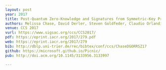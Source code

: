 ```yaml
---
layout: post
year: 2017
title: Post-Quantum Zero-Knowledge and Signatures from Symmetric-Key Primitives
authors: Melissa Chase, David Derler, Steven Goldfeder, Claudio Orlandi, Sebastian Ramacher, Christian Rechberger, Daniel Slamanig, Greg Zaverucha
venue: CCS 2017 
vurl: https://www.sigsac.org/ccs/CCS2017/
pdf: https://eprint.iacr.org/2017/279.pdf
web: https://eprint.iacr.org/2017/279
bib: http://dblp.uni-trier.de/rec/bibtex/conf/ccs/ChaseDGORRSZ17
github: https://microsoft.github.io/Picnic/
pub: http://doi.acm.org/10.1145/3133956.3133997

---
```



